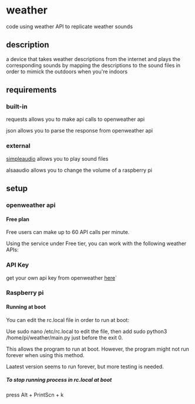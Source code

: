 # weather
code using weather API to replicate weather sounds

## description 
a device that takes weather descriptions from the internet and plays the corresponding sounds by mapping the descriptions to the sound files in order to mimick the outdoors when you're indoors 



## requirements
### built-in
requests allows you to make api calls to openweather api

json allows you to parse the response from openweather api

### external
[simpleaudio](https://pypi.org/project/simpleaudio/) allows you to play sound files

alsaaudio allows you to change the volume of a raspberry pi

## setup
### openweather api

#### Free plan
Free users can make up to 60 API calls per minute. 

Using the service under Free tier, you can work with the following weather APIs:


### API Key
get your own api key from openweather [here](https://home.openweathermap.org/users/sign_up)`

### Raspberry pi
#### Running at boot
You can edit the rc.local file in order to run at boot:

Use sudo nano /etc/rc.local to edit the file, then add sudo python3 /home/pi/weather/main.py just before the exit 0.

This allows the program to run at boot. However, the program might not run forever when using this method. 

Laatest version seems to run forever, but more testing is needed.
##### To stop running process in rc.local at boot
press Alt + PrintScn + k
